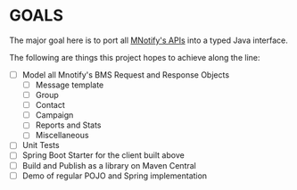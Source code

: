 # GOALS
The major goal here is to port all [MNotify's APIs](https://readthedocs.mnotify.com/) into a typed Java interface.

The following are things this project hopes to achieve along the line:
-[ ] Model all Mnotify's BMS Request and Response Objects
  -[ ] Message template
  - [ ] Group
  - [ ] Contact
  - [ ] Campaign
  - [ ] Reports and Stats
  - [ ] Miscellaneous
- [ ] Unit Tests
- [ ] Spring Boot Starter for the client built above
- [ ] Build and Publish as a library on Maven Central
- [ ] Demo of regular POJO and Spring implementation
